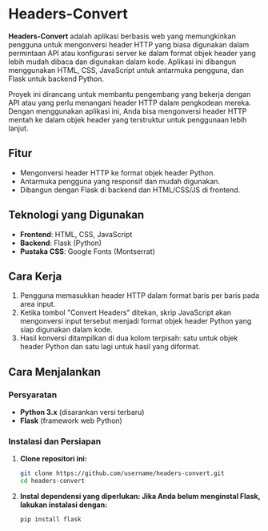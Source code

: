 # Headers-Convert

**Headers-Convert** adalah aplikasi berbasis web yang memungkinkan pengguna untuk mengonversi header HTTP yang biasa digunakan dalam permintaan API atau konfigurasi server ke dalam format objek header yang lebih mudah dibaca dan digunakan dalam kode. Aplikasi ini dibangun menggunakan HTML, CSS, JavaScript untuk antarmuka pengguna, dan Flask untuk backend Python.

Proyek ini dirancang untuk membantu pengembang yang bekerja dengan API atau yang perlu menangani header HTTP dalam pengkodean mereka. Dengan menggunakan aplikasi ini, Anda bisa mengonversi header HTTP mentah ke dalam objek header yang terstruktur untuk penggunaan lebih lanjut.

## Fitur
- Mengonversi header HTTP ke format objek header Python.
- Antarmuka pengguna yang responsif dan mudah digunakan.
- Dibangun dengan Flask di backend dan HTML/CSS/JS di frontend.

## Teknologi yang Digunakan
- **Frontend**: HTML, CSS, JavaScript
- **Backend**: Flask (Python)
- **Pustaka CSS**: Google Fonts (Montserrat)

## Cara Kerja
1. Pengguna memasukkan header HTTP dalam format baris per baris pada area input.
2. Ketika tombol "Convert Headers" ditekan, skrip JavaScript akan mengonversi input tersebut menjadi format objek header Python yang siap digunakan dalam kode.
3. Hasil konversi ditampilkan di dua kolom terpisah: satu untuk objek header Python dan satu lagi untuk hasil yang diformat.

## Cara Menjalankan

### Persyaratan
- **Python 3.x** (disarankan versi terbaru)
- **Flask** (framework web Python)

### Instalasi dan Persiapan
1. **Clone repositori ini:**
   ```bash
   git clone https://github.com/username/headers-convert.git
   cd headers-convert
   ```

2. **Instal dependensi yang diperlukan: Jika Anda belum menginstal Flask, lakukan instalasi dengan:**
   ```bash
   pip install flask
   ```
